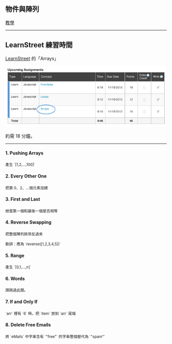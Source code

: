 物件與陣列
--------

[教學](programming.html)


<!-- Platforms 0 to 8 http://scalingmountlu.com/2013/03/ -->

---

LearnStreet 練習時間
--------

[LearnStreet](http://www.learnstreet.com/student/join/o4laIoVQ) 的「Arrays」

![Lean street If](images/js/ls-array.png)

約需 18 分鐘。

---

<div class="row">
  <div class="span3">
    <h4>1. Pushing Arrays</h4>
    <p><small>產生 `[1,2,…,100]`</small></p>
    <h4>2. Every Other One</h4>
    <p><small>把第 0、2、…個元素加總</small></p>
    <h4>3. First and Last</h4>
    <p><small>檢查第一個和最後一個是否相等</small></p>
    <h4>4. Reverse Swapping</h4>
    <p><small>把整個陣列排序反過來</small></p>
    <p><small>勘誤：應為 `reverse([1,2,3,4,5])`</small></p>
  </div>
  <div class="span3">
    <h4>5. Range</h4>
    <p><small>產生 `[0,1,…,n]`</small></p>
    <h4>6. Words</h4>
    <p><small>請跳過此題。</small></p>
    <h4>7. If and Only If</h4>
    <p><small>`arr` 裡有 `6` 時，把 `item` 放到 `arr` 尾端</small></p>
    <h4>8. Delete Free Emails</h4>
    <p><small>將 `eMails` 中字串含有 `"free"` 的字串整個替代為 `"spam"`</small></p>
  </div>
</div>